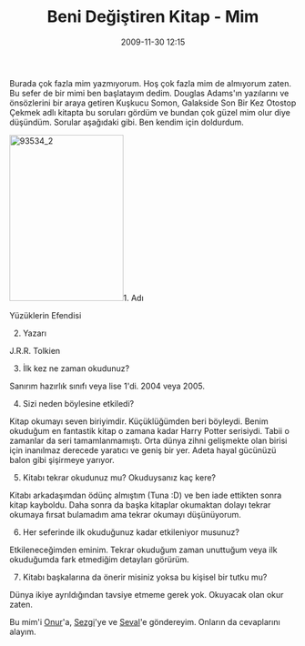 ﻿---
layout: post
title: Beni De&#287;i&#351;tiren Kitap - Mim
date: 2009-11-30 12:15
comments: true
categories: []
---
Burada çok fazla mim yazmıyorum. Hoş çok fazla mim de almıyorum zaten. Bu sefer de bir mimi ben başlatayım dedim. Douglas Adams'ın yazılarını ve önsözlerini bir araya getiren Kuşkucu Somon, Galakside Son Bir Kez Otostop Çekmek adlı kitapta bu soruları gördüm ve bundan çok güzel mim olur diye düşündüm. Sorular aşağıdaki gibi. Ben kendim için doldurdum.

<img class="alignleft size-full wp-image-1501" title="93534_2" src="http://onurbaykal.com.tr/wp-content/uploads/2009/11/93534_2.jpg" alt="93534_2" width="200" height="292" />1. Adı

Yüzüklerin Efendisi

2. Yazarı

J.R.R. Tolkien

3. İlk kez ne zaman okudunuz?

Sanırım hazırlık sınıfı veya lise 1'di. 2004 veya 2005.

4. Sizi neden böylesine etkiledi?

Kitap okumayı seven biriyimdir. Küçüklüğümden beri böyleydi. Benim okuduğum en fantastik kitap o zamana kadar Harry Potter serisiydi. Tabii o zamanlar da seri tamamlanmamıştı. Orta dünya zihni gelişmekte olan birisi için inanılmaz derecede yaratıcı ve geniş bir yer. Adeta hayal gücünüzü balon gibi şişirmeye yarıyor.

5. Kitabı tekrar okudunuz mu? Okuduysanız kaç kere?

Kitabı arkadaşımdan ödünç almıştım (Tuna :D) ve ben iade ettikten sonra kitap kayboldu. Daha sonra da başka kitaplar okumaktan dolayı tekrar okumaya fırsat bulamadım ama tekrar okumayı düşünüyorum.

6. Her seferinde ilk okuduğunuz kadar etkileniyor musunuz?

Etkileneceğimden eminim. Tekrar okuduğum zaman unuttuğum veya ilk okuduğumda fark etmediğim detayları görürüm.

7. Kitabı başkalarına da önerir misiniz yoksa bu kişisel bir tutku mu?

Dünya ikiye ayrıldığından tavsiye etmeme gerek yok. Okuyacak olan okur zaten.

Bu mim'i <a href="hhttp://onedeadeye.blogspot.com/2009/12/beni-degistiren-kitap-mim.html">Onur</a>'a, <a href="http://www.mefallit.org/">Sezgi</a>'ye ve <a href="http://sevalunver.blogspot.com/2009/12/mim-beni-degistiren-kitap.html">Seval</a>'e göndereyim. Onların da cevaplarını alayım.
